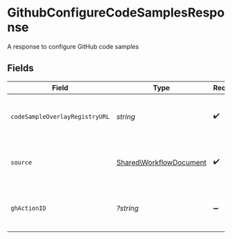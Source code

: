 # GithubConfigureCodeSamplesResponse

A response to configure GitHub code samples


## Fields

| Field                                                              | Type                                                               | Required                                                           | Description                                                        |
| ------------------------------------------------------------------ | ------------------------------------------------------------------ | ------------------------------------------------------------------ | ------------------------------------------------------------------ |
| `codeSampleOverlayRegistryURL`                                     | *string*                                                           | :heavy_check_mark:                                                 | The URL of the code sample overlay registry                        |
| `source`                                                           | [Shared\WorkflowDocument](../../Models/Shared/WorkflowDocument.md) | :heavy_check_mark:                                                 | A document referenced by a workflow                                |
| `ghActionID`                                                       | *?string*                                                          | :heavy_minus_sign:                                                 | The ID of the GitHub action that was dispatched                    |